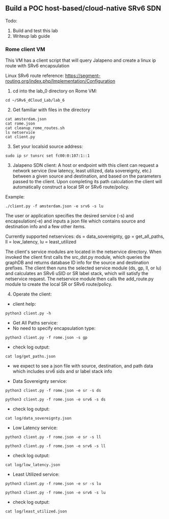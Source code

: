 ## Build a POC host-based/cloud-native SRv6 SDN 

Todo:
1. Build and test this lab
2. Writeup lab guide

### Rome client VM
This VM has a client script that will query Jalapeno and create a linux ip route with SRv6 encapsulation

Linux SRv6 route reference: https://segment-routing.org/index.php/Implementation/Configuration

1. cd into the lab_0 directory on Rome VM:
```
cd ~/SRv6_dCloud_Lab/lab_6
```
2. Get familiar with files in the directory
```
cat amsterdam.json
cat rome.json
cat cleanup_rome_routes.sh
ls netservice
cat client.py

```
3. Set your localsid source address:

```
sudo ip sr tunsrc set fc00:0:107:1::1
```

3. Jalapeno SDN client:
A host or endpoint with this client can request a network service (low latency, least utilized, data sovereignty, etc.) between a given source and destination, and based on the parameters passed to the client. Upon completing its path calculation the client will automatically construct a local SR or SRv6 route/policy.

Example:
```
./client.py -f amsterdam.json -e srv6 -s lu
```
The user or application specifies the desired service (-s) and encapsulation(-e) and inputs a json file which contains source and destination info and a few other items. 

Currently supported netservices: ds = data_sovereignty, gp = get_all_paths, ll = low_latency, lu = least_utilized

The client's service modules are located in the netservice directory. When invoked the client first calls the src_dst.py module, which queries the graphDB and returns database ID info for the source and destination prefixes. The client then runs the selected service module (ds, gp, ll, or lu) and calculates an SRv6 uSID or SR label stack, which will satisfy the netservice request. The netservice module then calls the add_route.py module to create the local SR or SRv6 route/policy.

4. Operate the client:

 - client help:
```
python3 client.py -h
```

 - Get All Paths service:
 - No need to specify encapsulation type:
``` 
python3 client.py -f rome.json -s gp
```
 - check log output:
 ```
cat log/get_paths.json
```
 - we expect to see a json file with source, destination, and path data which includes srv6 sids and sr label stack info

 - Data Sovereignty service:
``` 
python3 client.py -f rome.json -e sr -s ds
```
```
python3 client.py -f rome.json -e srv6 -s ds
```
 - check log output:
 ```
cat log/data_sovereignty.json
```

 - Low Latency service:
``` 
python3 client.py -f rome.json -e sr -s ll
```
```
python3 client.py -f rome.json -e srv6 -s ll
```
 - check log output:
 ```
cat log/low_latency.json
```

 - Least Utilized service:
``` 
python3 client.py -f rome.json -e sr -s lu
```
```
python3 client.py -f rome.json -e srv6 -s lu
```
 - check log output:
 ```
cat log/least_utilized.json
```